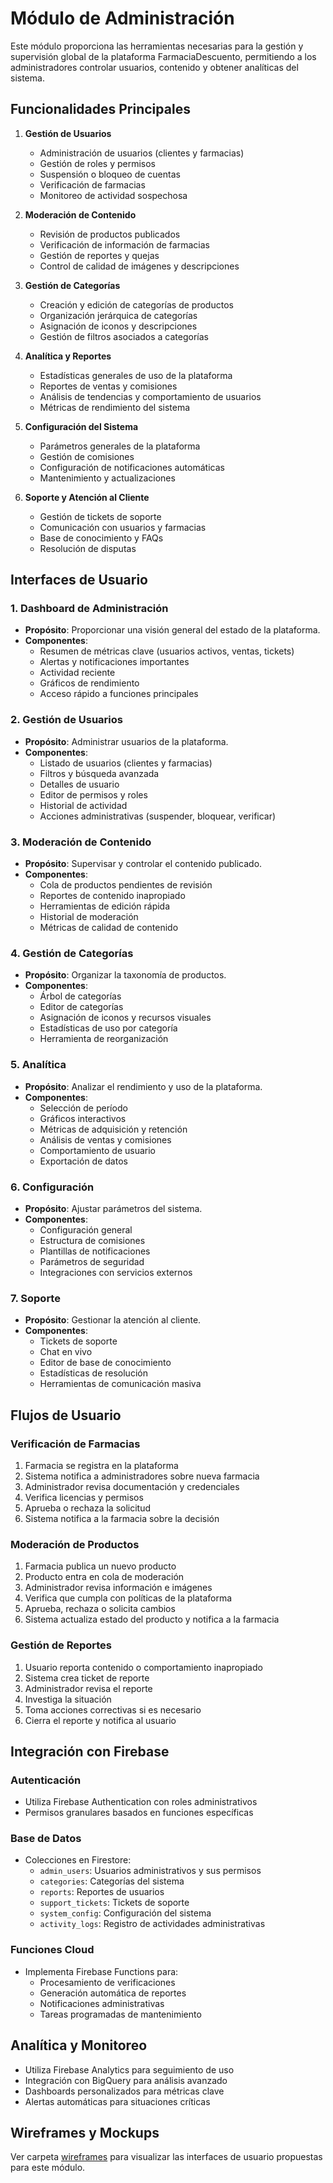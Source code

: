 # Módulo de Administración

Este módulo proporciona las herramientas necesarias para la gestión y supervisión global de la plataforma FarmaciaDescuento, permitiendo a los administradores controlar usuarios, contenido y obtener analíticas del sistema.

## Funcionalidades Principales

1. **Gestión de Usuarios**
   - Administración de usuarios (clientes y farmacias)
   - Gestión de roles y permisos
   - Suspensión o bloqueo de cuentas
   - Verificación de farmacias
   - Monitoreo de actividad sospechosa

2. **Moderación de Contenido**
   - Revisión de productos publicados
   - Verificación de información de farmacias
   - Gestión de reportes y quejas
   - Control de calidad de imágenes y descripciones

3. **Gestión de Categorías**
   - Creación y edición de categorías de productos
   - Organización jerárquica de categorías
   - Asignación de iconos y descripciones
   - Gestión de filtros asociados a categorías

4. **Analítica y Reportes**
   - Estadísticas generales de uso de la plataforma
   - Reportes de ventas y comisiones
   - Análisis de tendencias y comportamiento de usuarios
   - Métricas de rendimiento del sistema

5. **Configuración del Sistema**
   - Parámetros generales de la plataforma
   - Gestión de comisiones
   - Configuración de notificaciones automáticas
   - Mantenimiento y actualizaciones

6. **Soporte y Atención al Cliente**
   - Gestión de tickets de soporte
   - Comunicación con usuarios y farmacias
   - Base de conocimiento y FAQs
   - Resolución de disputas

## Interfaces de Usuario

### 1. Dashboard de Administración
- **Propósito**: Proporcionar una visión general del estado de la plataforma.
- **Componentes**:
  - Resumen de métricas clave (usuarios activos, ventas, tickets)
  - Alertas y notificaciones importantes
  - Actividad reciente
  - Gráficos de rendimiento
  - Acceso rápido a funciones principales

### 2. Gestión de Usuarios
- **Propósito**: Administrar usuarios de la plataforma.
- **Componentes**:
  - Listado de usuarios (clientes y farmacias)
  - Filtros y búsqueda avanzada
  - Detalles de usuario
  - Editor de permisos y roles
  - Historial de actividad
  - Acciones administrativas (suspender, bloquear, verificar)

### 3. Moderación de Contenido
- **Propósito**: Supervisar y controlar el contenido publicado.
- **Componentes**:
  - Cola de productos pendientes de revisión
  - Reportes de contenido inapropiado
  - Herramientas de edición rápida
  - Historial de moderación
  - Métricas de calidad de contenido

### 4. Gestión de Categorías
- **Propósito**: Organizar la taxonomía de productos.
- **Componentes**:
  - Árbol de categorías
  - Editor de categorías
  - Asignación de iconos y recursos visuales
  - Estadísticas de uso por categoría
  - Herramienta de reorganización

### 5. Analítica
- **Propósito**: Analizar el rendimiento y uso de la plataforma.
- **Componentes**:
  - Selección de período
  - Gráficos interactivos
  - Métricas de adquisición y retención
  - Análisis de ventas y comisiones
  - Comportamiento de usuario
  - Exportación de datos

### 6. Configuración
- **Propósito**: Ajustar parámetros del sistema.
- **Componentes**:
  - Configuración general
  - Estructura de comisiones
  - Plantillas de notificaciones
  - Parámetros de seguridad
  - Integraciones con servicios externos

### 7. Soporte
- **Propósito**: Gestionar la atención al cliente.
- **Componentes**:
  - Tickets de soporte
  - Chat en vivo
  - Editor de base de conocimiento
  - Estadísticas de resolución
  - Herramientas de comunicación masiva

## Flujos de Usuario

### Verificación de Farmacias
1. Farmacia se registra en la plataforma
2. Sistema notifica a administradores sobre nueva farmacia
3. Administrador revisa documentación y credenciales
4. Verifica licencias y permisos
5. Aprueba o rechaza la solicitud
6. Sistema notifica a la farmacia sobre la decisión

### Moderación de Productos
1. Farmacia publica un nuevo producto
2. Producto entra en cola de moderación
3. Administrador revisa información e imágenes
4. Verifica que cumpla con políticas de la plataforma
5. Aprueba, rechaza o solicita cambios
6. Sistema actualiza estado del producto y notifica a la farmacia

### Gestión de Reportes
1. Usuario reporta contenido o comportamiento inapropiado
2. Sistema crea ticket de reporte
3. Administrador revisa el reporte
4. Investiga la situación
5. Toma acciones correctivas si es necesario
6. Cierra el reporte y notifica al usuario

## Integración con Firebase

### Autenticación
- Utiliza Firebase Authentication con roles administrativos
- Permisos granulares basados en funciones específicas

### Base de Datos
- Colecciones en Firestore:
  - `admin_users`: Usuarios administrativos y sus permisos
  - `categories`: Categorías del sistema
  - `reports`: Reportes de usuarios
  - `support_tickets`: Tickets de soporte
  - `system_config`: Configuración del sistema
  - `activity_logs`: Registro de actividades administrativas

### Funciones Cloud
- Implementa Firebase Functions para:
  - Procesamiento de verificaciones
  - Generación automática de reportes
  - Notificaciones administrativas
  - Tareas programadas de mantenimiento

## Analítica y Monitoreo
- Utiliza Firebase Analytics para seguimiento de uso
- Integración con BigQuery para análisis avanzado
- Dashboards personalizados para métricas clave
- Alertas automáticas para situaciones críticas

## Wireframes y Mockups

Ver carpeta [wireframes](./wireframes) para visualizar las interfaces de usuario propuestas para este módulo.
